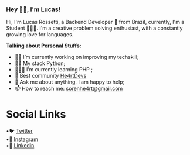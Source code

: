 
### Hey 🖖🏻, I'm  Lucas!

Hi, I'm Lucas Rossetti, a Backend Developer  🚀  from Brazil, currently, I'm a Student 👨🏻‍💻. I'm a creative problem solving enthusiast, with a constantly growing love for languages.

**Talking about Personal Stuffs:**

-   💪🏻 I’m currently working on improving my techskill;
  -   🧙‍♂️ My stack Python;
-   👨🏻‍💻  I’m currently learning PHP ;
-   💜  Best community [He4rtDevs](https://heartdevs.com/)
-   💬  Ask me about anything, I am happy to help;
-   📫  How to reach me:  sorenhe4rt@gmail.com

# Social Links

•🐦 [Twitter](https://twitter.com/sorenhe4rt)  
•📸 [Instagram](https://instagram.com/sorenhe4rt)  
•💼 [Linkedin](https://www.linkedin.com/in/sorenheart/)  

